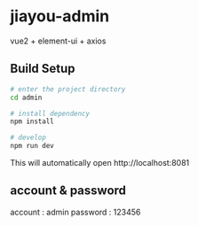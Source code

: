 # jiayou-admin

vue2 + element-ui + axios

## Build Setup

```bash
# enter the project directory
cd admin

# install dependency
npm install

# develop
npm run dev
```

This will automatically open http://localhost:8081

## account & password

account : admin
password : 123456